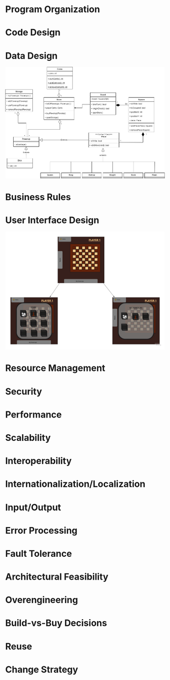# Program Organization


# Code Design


# Data Design

![Class Diagram](ClassDiagram.png)

# Business Rules


# User Interface Design

![UI Design](UI-Design.png)

# Resource Management


# Security


# Performance


# Scalability


# Interoperability


# Internationalization/Localization


# Input/Output


# Error Processing


# Fault Tolerance


# Architectural Feasibility


# Overengineering


# Build-vs-Buy Decisions


# Reuse


# Change Strategy
